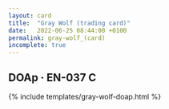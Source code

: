 ```yaml
---
layout: card
title:  "Gray Wolf (trading card)"
date:   2022-06-25 08:44:00 +0100
permalink: gray-wolf_(card)
incomplete: true
---
```


## DOAp &middot; EN-037 C

{% include templates/gray-wolf-doap.html %}